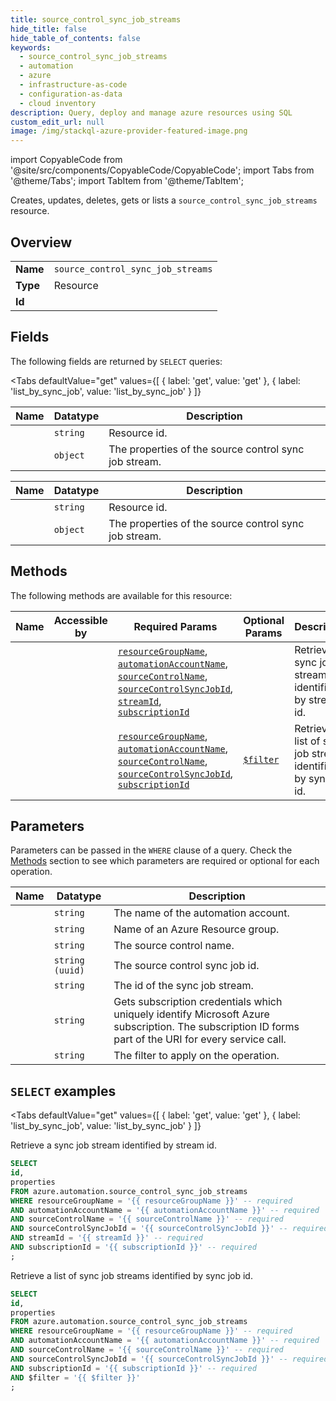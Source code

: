 ```yaml
--- 
title: source_control_sync_job_streams
hide_title: false
hide_table_of_contents: false
keywords:
  - source_control_sync_job_streams
  - automation
  - azure
  - infrastructure-as-code
  - configuration-as-data
  - cloud inventory
description: Query, deploy and manage azure resources using SQL
custom_edit_url: null
image: /img/stackql-azure-provider-featured-image.png
---
```


import CopyableCode from '@site/src/components/CopyableCode/CopyableCode';
import Tabs from '@theme/Tabs';
import TabItem from '@theme/TabItem';

Creates, updates, deletes, gets or lists a <code>source_control_sync_job_streams</code> resource.

## Overview
<table><tbody>
<tr><td><b>Name</b></td><td><code>source_control_sync_job_streams</code></td></tr>
<tr><td><b>Type</b></td><td>Resource</td></tr>
<tr><td><b>Id</b></td><td><CopyableCode code="azure.automation.source_control_sync_job_streams" /></td></tr>
</tbody></table>

## Fields

The following fields are returned by `SELECT` queries:

<Tabs
    defaultValue="get"
    values={[
        { label: 'get', value: 'get' },
        { label: 'list_by_sync_job', value: 'list_by_sync_job' }
    ]}
>
<TabItem value="get">

<table>
<thead>
    <tr>
    <th>Name</th>
    <th>Datatype</th>
    <th>Description</th>
    </tr>
</thead>
<tbody>
<tr>
    <td><CopyableCode code="id" /></td>
    <td><code>string</code></td>
    <td>Resource id.</td>
</tr>
<tr>
    <td><CopyableCode code="properties" /></td>
    <td><code>object</code></td>
    <td>The properties of the source control sync job stream.</td>
</tr>
</tbody>
</table>
</TabItem>
<TabItem value="list_by_sync_job">

<table>
<thead>
    <tr>
    <th>Name</th>
    <th>Datatype</th>
    <th>Description</th>
    </tr>
</thead>
<tbody>
<tr>
    <td><CopyableCode code="id" /></td>
    <td><code>string</code></td>
    <td>Resource id.</td>
</tr>
<tr>
    <td><CopyableCode code="properties" /></td>
    <td><code>object</code></td>
    <td>The properties of the source control sync job stream.</td>
</tr>
</tbody>
</table>
</TabItem>
</Tabs>

## Methods

The following methods are available for this resource:

<table>
<thead>
    <tr>
    <th>Name</th>
    <th>Accessible by</th>
    <th>Required Params</th>
    <th>Optional Params</th>
    <th>Description</th>
    </tr>
</thead>
<tbody>
<tr>
    <td><a href="#get"><CopyableCode code="get" /></a></td>
    <td><CopyableCode code="select" /></td>
    <td><a href="#parameter-resourceGroupName"><code>resourceGroupName</code></a>, <a href="#parameter-automationAccountName"><code>automationAccountName</code></a>, <a href="#parameter-sourceControlName"><code>sourceControlName</code></a>, <a href="#parameter-sourceControlSyncJobId"><code>sourceControlSyncJobId</code></a>, <a href="#parameter-streamId"><code>streamId</code></a>, <a href="#parameter-subscriptionId"><code>subscriptionId</code></a></td>
    <td></td>
    <td>Retrieve a sync job stream identified by stream id.</td>
</tr>
<tr>
    <td><a href="#list_by_sync_job"><CopyableCode code="list_by_sync_job" /></a></td>
    <td><CopyableCode code="select" /></td>
    <td><a href="#parameter-resourceGroupName"><code>resourceGroupName</code></a>, <a href="#parameter-automationAccountName"><code>automationAccountName</code></a>, <a href="#parameter-sourceControlName"><code>sourceControlName</code></a>, <a href="#parameter-sourceControlSyncJobId"><code>sourceControlSyncJobId</code></a>, <a href="#parameter-subscriptionId"><code>subscriptionId</code></a></td>
    <td><a href="#parameter-$filter"><code>$filter</code></a></td>
    <td>Retrieve a list of sync job streams identified by sync job id.</td>
</tr>
</tbody>
</table>

## Parameters

Parameters can be passed in the `WHERE` clause of a query. Check the [Methods](#methods) section to see which parameters are required or optional for each operation.

<table>
<thead>
    <tr>
    <th>Name</th>
    <th>Datatype</th>
    <th>Description</th>
    </tr>
</thead>
<tbody>
<tr id="parameter-automationAccountName">
    <td><CopyableCode code="automationAccountName" /></td>
    <td><code>string</code></td>
    <td>The name of the automation account.</td>
</tr>
<tr id="parameter-resourceGroupName">
    <td><CopyableCode code="resourceGroupName" /></td>
    <td><code>string</code></td>
    <td>Name of an Azure Resource group.</td>
</tr>
<tr id="parameter-sourceControlName">
    <td><CopyableCode code="sourceControlName" /></td>
    <td><code>string</code></td>
    <td>The source control name.</td>
</tr>
<tr id="parameter-sourceControlSyncJobId">
    <td><CopyableCode code="sourceControlSyncJobId" /></td>
    <td><code>string (uuid)</code></td>
    <td>The source control sync job id.</td>
</tr>
<tr id="parameter-streamId">
    <td><CopyableCode code="streamId" /></td>
    <td><code>string</code></td>
    <td>The id of the sync job stream.</td>
</tr>
<tr id="parameter-subscriptionId">
    <td><CopyableCode code="subscriptionId" /></td>
    <td><code>string</code></td>
    <td>Gets subscription credentials which uniquely identify Microsoft Azure subscription. The subscription ID forms part of the URI for every service call.</td>
</tr>
<tr id="parameter-$filter">
    <td><CopyableCode code="$filter" /></td>
    <td><code>string</code></td>
    <td>The filter to apply on the operation.</td>
</tr>
</tbody>
</table>

## `SELECT` examples

<Tabs
    defaultValue="get"
    values={[
        { label: 'get', value: 'get' },
        { label: 'list_by_sync_job', value: 'list_by_sync_job' }
    ]}
>
<TabItem value="get">

Retrieve a sync job stream identified by stream id.

```sql
SELECT
id,
properties
FROM azure.automation.source_control_sync_job_streams
WHERE resourceGroupName = '{{ resourceGroupName }}' -- required
AND automationAccountName = '{{ automationAccountName }}' -- required
AND sourceControlName = '{{ sourceControlName }}' -- required
AND sourceControlSyncJobId = '{{ sourceControlSyncJobId }}' -- required
AND streamId = '{{ streamId }}' -- required
AND subscriptionId = '{{ subscriptionId }}' -- required
;
```
</TabItem>
<TabItem value="list_by_sync_job">

Retrieve a list of sync job streams identified by sync job id.

```sql
SELECT
id,
properties
FROM azure.automation.source_control_sync_job_streams
WHERE resourceGroupName = '{{ resourceGroupName }}' -- required
AND automationAccountName = '{{ automationAccountName }}' -- required
AND sourceControlName = '{{ sourceControlName }}' -- required
AND sourceControlSyncJobId = '{{ sourceControlSyncJobId }}' -- required
AND subscriptionId = '{{ subscriptionId }}' -- required
AND $filter = '{{ $filter }}'
;
```
</TabItem>
</Tabs>
